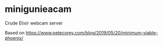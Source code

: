 # minigunieacam
Crude Elixir webcam server

Based on https://www.petecorey.com/blog/2019/05/20/minimum-viable-phoenix/

